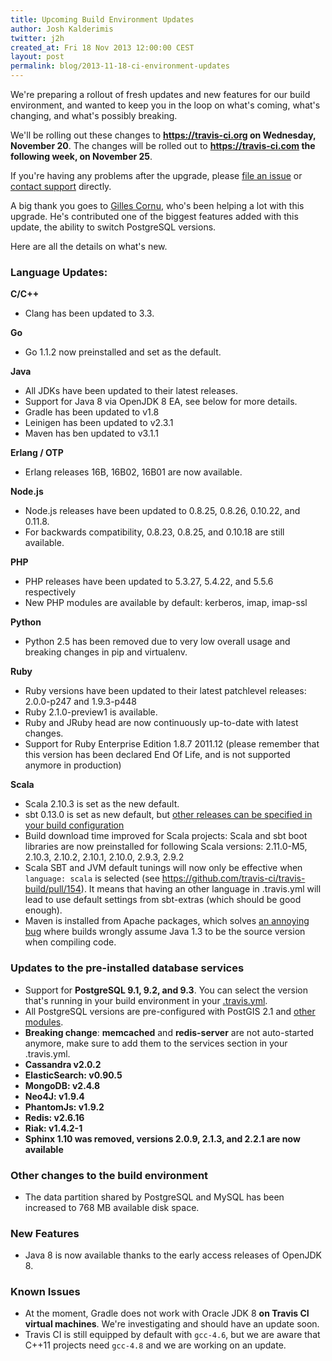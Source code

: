 ```yaml
---
title: Upcoming Build Environment Updates
author: Josh Kalderimis
twitter: j2h
created_at: Fri 18 Nov 2013 12:00:00 CEST
layout: post
permalink: blog/2013-11-18-ci-environment-updates
---
```

We're preparing a rollout of fresh updates and new features for our build
environment, and wanted to keep you in the loop on what's coming, what's
changing, and what's possibly breaking.

We'll be rolling out these changes to **<https://travis-ci.org> on Wednesday,
November 20**. The changes will be rolled out to **<https://travis-ci.com> the
following week, on November 25**.

If you're having any problems after the upgrade, please [file an issue](https://github.com/travis-ci/travis-ci/issues/new) or [contact
support](mailto:support@travis-ci.com) directly.

A big thank you goes to [Gilles Cornu](https://github.com/gildegoma), who's been
helping a lot with this upgrade. He's contributed one of the biggest features
added with this update, the ability to switch PostgreSQL versions.

Here are all the details on what's new.

### Language Updates:

**C/C++**

- Clang has been updated to 3.3.


**Go**

- Go 1.1.2 now preinstalled and set as the default.


**Java**

- All JDKs have been updated to their latest releases.
- Support for Java 8 via OpenJDK 8 EA, see below for more details.
- Gradle has been updated to v1.8
- Leinigen has been updated to v2.3.1
- Maven has ben updated to v3.1.1


**Erlang / OTP**

- Erlang releases 16B, 16B02, 16B01 are now available.


**Node.js**

- Node.js releases have been updated to 0.8.25, 0.8.26, 0.10.22, and 0.11.8.
- For backwards compatibility, 0.8.23, 0.8.25, and 0.10.18 are still available.


**PHP**

- PHP releases have been updated to 5.3.27, 5.4.22, and 5.5.6 respectively
- New PHP modules are available by default: kerberos, imap, imap-ssl


**Python**

- Python 2.5 has been removed due to very low overall usage and breaking changes
  in pip and virtualenv.


**Ruby**

- Ruby versions have been updated to their latest patchlevel releases: 2.0.0-p247 and 1.9.3-p448
- Ruby 2.1.0-preview1 is available.
- Ruby and JRuby head are now continuously up-to-date with latest changes.
- Support for Ruby Enterprise Edition 1.8.7 2011.12 (please remember that this
  version has been declared End Of Life, and is not supported anymore in
  production)


**Scala**

- Scala 2.10.3 is set as the new default.
- sbt 0.13.0 is set as new default, but [other releases can be specified in your build configuration](/docs/user/languages/scala/#Projects-using-sbt)
- Build download time improved for Scala projects: Scala and sbt boot libraries
  are now preinstalled for following Scala versions: 2.11.0-M5, 2.10.3, 2.10.2,
  2.10.1, 2.10.0, 2.9.3, 2.9.2
- Scala SBT and JVM default tunings will now only be effective when `language:
  scala` is selected (see https://github.com/travis-ci/travis-build/pull/154).
  It means that having an other language in .travis.yml will lead to use default
  settings from sbt-extras (which should be good enough).
- Maven is installed from Apache packages, which solves [an annoying
  bug](http://stackoverflow.com/questions/19158720/why-does-travis-ci-think-my-code-is-java-1-3-and-how-to-fix-it/19844340#19844340)
  where builds wrongly assume Java 1.3 to be the source version when compiling
  code.


### Updates to the pre-installed database services

- Support for **PostgreSQL 9.1, 9.2, and 9.3**. You can select the version that's
  running in your build environment in your [.travis.yml](/docs/user/addons/#PostgreSQL).
- All PostgreSQL versions are pre-configured with PostGIS 2.1 and [other modules](http://www.postgresql.org/docs/devel/static/contrib.html).
- **Breaking change**: **memcached** and **redis-server** are not auto-started anymore, make sure to add them to the services section in your .travis.yml.
- **Cassandra v2.0.2**
- **ElasticSearch: v0.90.5**
- **MongoDB: v2.4.8**
- **Neo4J: v1.9.4**
- **PhantomJs: v1.9.2**
- **Redis: v2.6.16**
- **Riak: v1.4.2-1**
- **Sphinx 1.10 was removed, versions 2.0.9, 2.1.3, and 2.2.1 are now available**


### Other changes to the build environment

- The data partition shared by PostgreSQL and MySQL has been increased to 768 MB
  available disk space.


### New Features

- Java 8 is now available thanks to the early access releases of OpenJDK 8.


### Known Issues

- At the moment, Gradle does not work with Oracle JDK 8 **on Travis CI virtual machines**. We're investigating and should have an update soon.
- Travis CI is still equipped by default with `gcc-4.6`, but we are aware that C++11 projects need `gcc-4.8` and we are working on an update.
